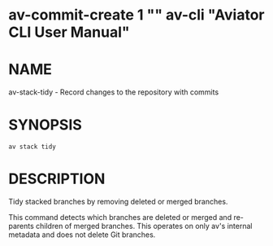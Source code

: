 # av-commit-create 1 "" av-cli "Aviator CLI User Manual"

# NAME

av-stack-tidy - Record changes to the repository with commits

# SYNOPSIS

`av stack tidy`

# DESCRIPTION

Tidy stacked branches by removing deleted or merged branches.

This command detects which branches are deleted or merged and re-parents
children of merged branches. This operates on only av's internal metadata and
does not delete Git branches.
